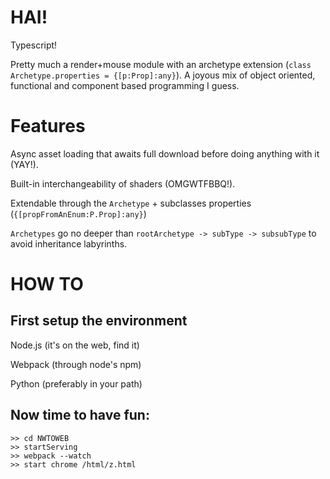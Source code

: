 # HAI!
Typescript!

Pretty much a render+mouse module with an archetype extension (`class Archetype.properties = {[p:Prop]:any}`). A joyous mix of object oriented, functional and component based programming I guess.


# Features
Async asset loading that awaits full download before doing anything with it (YAY!).

Built-in interchangeability of shaders (OMGWTFBBQ!).

Extendable through the `Archetype` + subclasses properties (`{[propFromAnEnum:P.Prop]:any}`)

`Archetypes` go no deeper than ``rootArchetype -> subType -> subsubType`` to avoid inheritance labyrinths.


# HOW TO
## First setup the environment
Node.js  (it's on the web, find it)

Webpack (through node's npm)

Python (preferably in your path)

## Now time to have fun:
```
>> cd NWTOWEB
>> startServing
>> webpack --watch
>> start chrome /html/z.html
```

